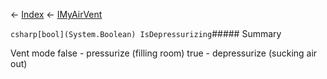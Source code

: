 ← [Index](Api-Index) ← [IMyAirVent](SpaceEngineers.Game.ModAPI.Ingame.IMyAirVent)

```csharp[bool](System.Boolean) IsDepressurizing```##### Summary

Vent mode false - pressurize (filling room) true - depressurize (sucking air out)

